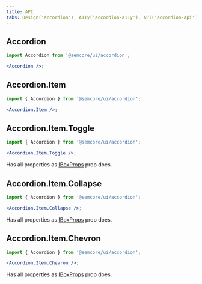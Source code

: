 ```yaml
---
title: API
tabs: Design('accordion'), A11y('accordion-a11y'), API('accordion-api'), Example('accordion-code'), Changelog('accordion-changelog')
---
```


## Accordion

```jsx
import Accordion from '@semcore/ui/accordion';

<Accordion />;
```

<TypesView type="AccordionProps" :types={...types} />

## Accordion.Item

```jsx
import { Accordion } from '@semcore/ui/accordion';

<Accordion.Item />;
```

<TypesView type="AccordionItemProps" :types={...types} />

## Accordion.Item.Toggle

```jsx
import { Accordion } from '@semcore/ui/accordion';

<Accordion.Item.Toggle />;
```

Has all properties as [IBoxProps](/layout/box-system/box-api/) prop does.

## Accordion.Item.Collapse

```jsx
import { Accordion } from '@semcore/ui/accordion';

<Accordion.Item.Collapse />;
```

<TypesView type="CollapseProps" :types={...types} />

Has all properties as [IBoxProps](/layout/box-system/box-api/) prop does.

## Accordion.Item.Chevron

```jsx
import { Accordion } from '@semcore/ui/accordion';

<Accordion.Item.Chevron />;
```

Has all properties as [IBoxProps](/layout/box-system/box-api/) prop does.

<script setup>import { data as types } from '@types.data.ts';</script>